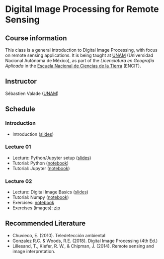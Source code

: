 # Digital Image Processing for Remote Sensing

## Course information
This class is a general introduction to Digital Image Processing, with focus on remote sensing applications. It is being taught at [UNAM](https://www.unam.mx/) (Universidad Nacional Autónoma de México), as part of the *Licenciatura en Geografía Aplicada* in the [Escuela Nacional de Ciencias de la Tierra](https://www.encit.unam.mx/) (ENCIT).

## Instructor
Sébastien Valade ([UNAM](https://svalade.github.io/))

## Schedule

### Introduction 
* Introduction ([slides](https://raw.githubusercontent.com/svalade/dip4rs/master/lectures/pdfs_2024/DIP4RS_00_introduction.pdf))
  
### Lecture 01
* Lecture: Python/Jupyter setup ([slides](https://raw.githubusercontent.com/svalade/dip4rs/master/lectures/pdfs_2024/DIP4RS_01_lecture.pdf))
* Tutorial: Python ([notebook](https://github.com/svalade/dip4rs/blob/master/exercises/01/DIP4RS_01_python-tutorial.ipynb))
* Tutorial: Jupyter ([notebook](https://github.com/svalade/dip4rs/blob/master/exercises/01/DIP4RS_01_jupyter-tutorial.ipynb))

### Lecture 02
* Lecture: Digital Image Basics ([slides](https://raw.githubusercontent.com/svalade/dip4rs/master/lectures/pdfs_2024/DIP4RS_02_lecture.pdf))
* Tutorial: Numpy ([notebook](https://github.com/svalade/dip4rs/blob/master/exercises/02/DIP4RS_02_numpy-tutorial.ipynb))
* Exercises: [notebook](https://github.com/svalade/dip4rs/blob/master/exercises/02/exercises.ipynb)
* Exercises (images): [zip](https://github.com/svalade/dip4rs/blob/master/exercises/02/exercises_images.zip)

## Recommended Literature
* Chuvieco, E. (2010). Teledetección ambiental
* Gonzalez R.C. & Woods, R.E. (2018). Digital Image Processing (4th Ed.)
* Lillesand, T., Kiefer, R. W., & Chipman, J. (2014). Remote sensing and image interpretation.